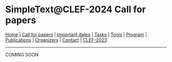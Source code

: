 # SimpleText@CLEF-2024 Call for papers

[Home](./) | [Call for papers](./CFP) | [Important dates](./dates) | [Tasks](./tasks)  | [Tools](./tools) | 
[Program](./program) | [Publications](./publications) | [Organizers](./organizers) | [Contact](./en/contact) | [CLEF-2023](https://simpletext-project.com/2023/clef/)

---

COMING SOON
